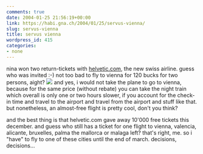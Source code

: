 ```yaml
---
comments: true
date: 2004-01-25 21:56:19+00:00
link: https://habi.gna.ch/2004/01/25/servus-vienna/
slug: servus-vienna
title: servus vienna
wordpress_id: 415
categories:
- none
---
```


nina won two return-tickets with [helvetic.com](http://www.helvetic.com/), the new swiss airline.
guess who was invited :-)
not too bad to fly to vienna for 120 bucks for two persons, aight?
[![](https://habi.gna.ch/blog/images/wien-tm.jpg)](https://habi.gna.ch/blog/images/wien.jpg)
and yes, i would not take the plane to go to vienna, because for the same price (without rebate) you can take the night train which overall is only one or two hours slower, if you account for the check-in time and travel to the airport and travel from the airport and stuff like that. but nonetheless, an almost-free flight is pretty cool, don't you think?

and the best thing is that helvetic.com gave away 10'000 free tickets this december. and guess who still has a ticket for one flight to vienna, valencia, alicante, bruxelles, palma the mallorca or malaga left? that's right, me. so i "have" to fly to one of these cities until the end of march. decisions, decisions...
